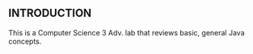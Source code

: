 INTRODUCTION
------------

This is a Computer Science 3 Adv. lab that reviews basic, general Java concepts.

